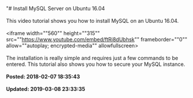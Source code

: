 "# Install MySQL Server on Ubuntu 16.04<br /><br />This video tutorial shows you how to install MySQL on an Ubuntu 16.04. <br /><br /><iframe width=""560"" height=""315"" src=""https://www.youtube.com/embed/ftRi8dUbhsk"" frameborder=""0"" allow=""autoplay; encrypted-media"" allowfullscreen></iframe><br /><br />The installation is really simple and requires just a few commands to be entered. This tutorial also shows you how to secure your MySQL instance. <br /><br />**Posted: 2018-02-07 18:35:43** <br /><br />**Updated: 2019-03-08 23:33:35** <br /><br />
